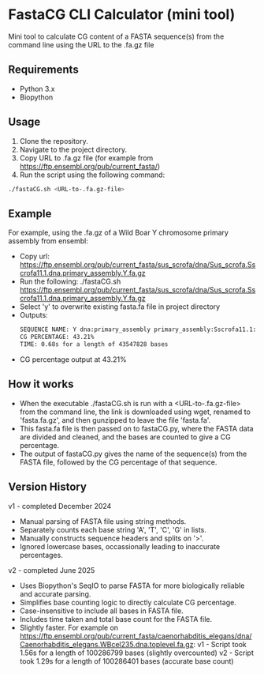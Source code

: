 # FastaCG CLI Calculator (mini tool)

Mini tool to calculate CG content of a FASTA sequence(s) from the command line using the URL to the .fa.gz file

## Requirements
- Python 3.x
- Biopython

## Usage
1. Clone the repository.
2. Navigate to the project directory.
3. Copy URL to .fa.gz file (for example from https://ftp.ensembl.org/pub/current_fasta/)
4. Run the script using the following command:

```bash
./fastaCG.sh <URL-to-.fa.gz-file>
```
## Example
For example, using the .fa.gz of a Wild Boar Y chromosome primary assembly from ensembl:
 - Copy url: https://ftp.ensembl.org/pub/current_fasta/sus_scrofa/dna/Sus_scrofa.Sscrofa11.1.dna.primary_assembly.Y.fa.gz
 - Run the following: ./fastaCG.sh https://ftp.ensembl.org/pub/current_fasta/sus_scrofa/dna/Sus_scrofa.Sscrofa11.1.dna.primary_assembly.Y.fa.gz
 - Select 'y' to overwrite existing fasta.fa file in project directory
 - Outputs:
   ```bash
   SEQUENCE NAME: Y dna:primary_assembly primary_assembly:Sscrofa11.1:Y:1:43547828:1 REF:
   CG PERCENTAGE: 43.21%
   TIME: 0.68s for a length of 43547828 bases
   ```
 - CG percentage output at 43.21%

## How it works
 - When the executable ./fastaCG.sh is run with a <URL-to-.fa.gz-file> from the command line, the link is downloaded using wget, renamed to 'fasta.fa.gz', and then gunzipped to leave the file 'fasta.fa'.
 - This fasta.fa file is then passed on to fastaCG.py, where the FASTA data are divided and cleaned, and the bases are counted to give a CG percentage.
 - The output of fastaCG.py gives the name of the sequence(s) from the FASTA file, followed by the CG percentage of that sequence.

## Version History
v1 - completed December 2024
- Manual parsing of FASTA file using string methods.
- Separately counts each base string 'A', 'T', 'C', 'G' in lists.
- Manually constructs sequence headers and splits on '>'.
- Ignored lowercase bases, occassionally leading to inaccurate percentages.

v2 - completed June 2025
- Uses Biopython's SeqIO to parse FASTA for more biologically reliable and accurate parsing.
- Simplifies base counting logic to directly calculate CG percentage.
- Case-insensitive to include all bases in FASTA file.
- Includes time taken and total base count for the FASTA file.
- Slightly faster. For example on https://ftp.ensembl.org/pub/current_fasta/caenorhabditis_elegans/dna/Caenorhabditis_elegans.WBcel235.dna.toplevel.fa.gz:
  v1 - Script took 1.56s for a length of 100286799 bases (slightly overcounted)
  v2 - Script took 1.29s for a length of 100286401 bases (accurate base count)
